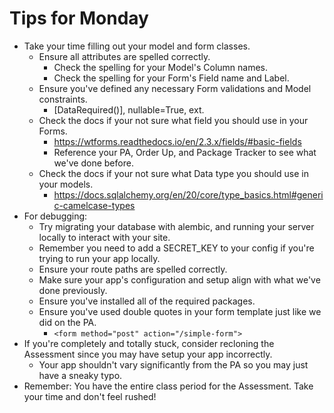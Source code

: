 # Tips for Monday

- Take your time filling out your model and form classes.
    - Ensure all attributes are spelled correctly.
        - Check the spelling for your Model's Column names.
        - Check the spelling for your Form's Field name and Label.
    - Ensure you've defined any necessary Form validations and Model constraints.
        - [DataRequired()], nullable=True, ext.
    - Check the docs if your not sure what field you should use in your Forms.
        - https://wtforms.readthedocs.io/en/2.3.x/fields/#basic-fields
        - Reference your PA, Order Up, and Package Tracker to see what we've done before.
    - Check the docs if your not sure what Data type you should use in your models.
        - https://docs.sqlalchemy.org/en/20/core/type_basics.html#generic-camelcase-types
- For debugging:
    - Try migrating your database with alembic, and running your server locally to interact with your site.
    - Remember you need to add a SECRET_KEY to your config if you're trying to run your app locally.
    - Ensure your route paths are spelled correctly.
    - Make sure your app's configuration and setup align with what we've done previously.
    - Ensure you've installed all of the required packages.
    - Ensure you've used double quotes in your form template just like we did on the PA.
        - `<form method="post" action="/simple-form">`
- If you're completely and totally stuck, consider recloning the Assessment since you may have setup your app incorrectly.
    - Your app shouldn't vary significantly from the PA so you may just have a sneaky typo.
- Remember: You have the entire class period for the Assessment.  Take your time and don't feel rushed!
